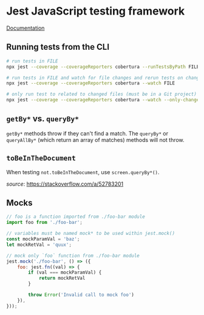 # Jest JavaScript testing framework

[Documentation](https://jestjs.io/docs/getting-started)

## Running tests from the CLI

```bash
# run tests in FILE
npx jest --coverage --coverageReporters cobertura --runTestsByPath FILE

# run tests in FILE and watch for file changes and rerun tests on change
npx jest --coverage --coverageReporters cobertura --watch FILE

# only run test to related to changed files (must be in a Git project)
npx jest --coverage --coverageReporters cobertura --watch --only-changed # or -o
```

## `getBy*` vs. `queryBy*`

`getBy*` methods throw if they can't find a match. The `queryBy*` or `queryAllBy*` (which return an array of matches)
methods will not throw.

## `toBeInTheDocument`

When testing `not.toBeInTheDocument`, use `screen.queryBy*()`.

_source_: <https://stackoverflow.com/a/52783201>

## Mocks

```js
// foo is a function imported from ./foo-bar module
import foo from './foo-bar';

// variables must be named mock* to be used within jest.mock()
const mockParamVal = 'baz';
let mockRetVal = 'quux';

// mock only `foo` function from ./foo-bar module
jest.mock('./foo-bar', () => ({
    foo: jest.fn((val) => {
        if (val === mockParamVal) {
            return mockRetVal
        }

        throw Error('Invalid call to mock foo')
    }),
}));
```
